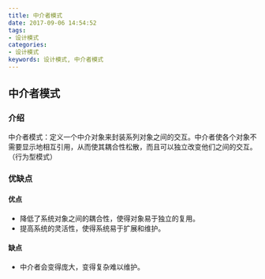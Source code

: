 ```yaml
---
title: 中介者模式
date: 2017-09-06 14:54:52
tags: 
- 设计模式
categories: 
- 设计模式
keywords: 设计模式, 中介者模式
---
```


## 中介者模式

### 介绍

中介者模式：定义一个中介对象来封装系列对象之间的交互。中介者使各个对象不需要显示地相互引用，从而使其耦合性松散，而且可以独立改变他们之间的交互。（行为型模式）

### 优缺点

#### 优点

- 降低了系统对象之间的耦合性，使得对象易于独立的复用。
- 提高系统的灵活性，使得系统易于扩展和维护。

#### 缺点

- 中介者会变得庞大，变得复杂难以维护。
